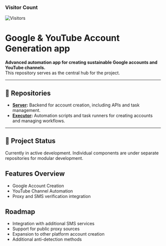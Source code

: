 ### Visitor Count
![Visitors](https://profile-counter.glitch.me/google-automation-hub/count.svg)



# Google & YouTube Account Generation app

**Advanced automation app for creating sustainable Google accounts and YouTube channels.**  
This repository serves as the central hub for the project.

---

## 📂 Repositories

- **[Server](https://github.com/username/google-automation-server):** Backend for account creation, including APIs and task management.
- **[Executor](https://github.com/username/google-automation-executor):** Automation scripts and task runners for creating accounts and managing workflows.

---

## 🚧 Project Status
Currently in active development. Individual components are under separate repositories for modular development.

## Features Overview
- Google Account Creation
- YouTube Channel Automation
- Proxy and SMS verification integration


## Roadmap
- Integration with additional SMS services
- Support for public proxy sources
- Expansion to other platform account creation
- Additional anti-detection methods

